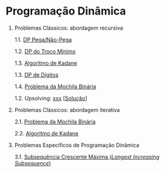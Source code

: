 # Programação Dinâmica


1. Problemas Clássicos: abordagem recursiva

    1.1. [DP Pega/Não-Pega](algoritmos/problema_moedas.cpp)

    1.2. [DP do Troco Mínimo](algoritmos/troco_minimo.cpp)

    1.3. [Algoritmo de Kadane](algoritmos/kadane.cpp)

    1.3. [DP de Dígitos](algoritmos/dp_digitos.cpp)

    1.4. [Problema da Mochila Binária](algoritmos/mochila_binaria_recursiva.cpp)

    1.2. Upsolving: [xxx](https://codeforces.com/problemset/) [[Solução](upsolving/xxx)] 

   
2. Problemas Clássicos: abordagem iterativa
 
    2.1. [Problema da Mochila Binária](algoritmos/mochila_binaria_iterativa.cpp)
    
    2.2. [Algoritmo de Kadane](algoritmos/kadane_iterativo.cpp)


3. Problemas Específicos de Programação Dinâmica

   3.1. [Subsequência Crescente Máxima (*Longest Increasing Subsequence*)](algoritmos/lsi.cpp) 

